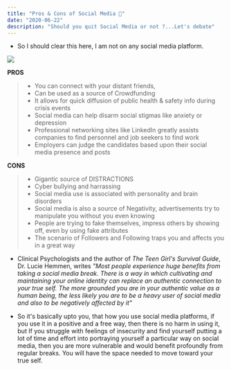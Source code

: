 ```yaml
---
title: "Pros & Cons of Social Media 📱"
date: "2020-06-22"
description: "Should you quit Social Media or not ?...Let's debate"
---
```


* So I should clear this here, I am not on any social media platform.

<img src="https://images.unsplash.com/photo-1579869847557-1f67382cc158?ixlib=rb-1.2.1&ixid=eyJhcHBfaWQiOjEyMDd9&auto=format&fit=crop&w=891&q=80">

**PROS**
> * You can connect with your distant friends,<br/>
> * Can be used as a source of Crowdfunding<br/>
> * It allows for quick diffusion of public health & safety info during crisis events<br/>
> * Social media can help disarm social stigmas like anxiety or depression<br/>
> * Professional networking sites like LinkedIn greatly assists companies to find personnel and job seekers to find work<br/>
> * Employers can judge the candidates based upon their social media presence and posts<br/>

**CONS**
> * Gigantic source of DISTRACTIONS<br/>
> * Cyber bullying and harrassing<br/>
> * Social media use is associated with personality and brain disorders<br/>
> * Social media is also a source of Negativity, advertisements try to manipulate you without you even knowing<br/>
> * People are trying to fake themselves, impress others by showing off, even by using fake attributes<br/>
> * The scenario of Followers and Following traps you and affects you in a great way<br/>

* Clinical Psychologists and the author of *The Teen Girl's Survival Guide*, Dr. Lucie Hemmen, writes *"Most people experience huge benefits from taking a social media break. There is a way in which cultivating and maintaining your online identity can replace an authentic connection to your true self. The more grounded you are in your authentic value as a human being, the less likely you are to be a heavy user of social media and also to be negatively affected by it"*

* So it's basically upto you, that how you use social media platforms, if you use it in a positive and a free way, then there is no harm in using it, but If you struggle with feelings of insecurity and find yourself putting a lot of time and effort into portraying yourself a particular way on social media, then you are more vulnerable and would benefit profoundly from regular breaks. You will have the space needed to move toward your true self.